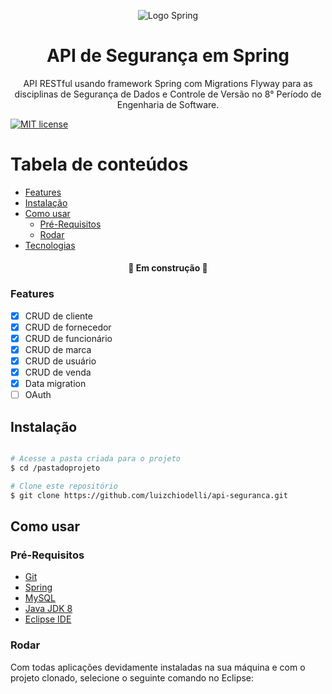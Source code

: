 <p align="center">
  <img src="https://bgasparotto.com/wp-content/uploads/2017/12/spring-logo.png" alt="Logo Spring"/> 
</p>

<h1 align="center"> API de Segurança em Spring</h1>
<p align="center">
  API RESTful usando framework Spring com Migrations Flyway para as disciplinas de Segurança de Dados e Controle de Versão no 8° Período de Engenharia de Software.
</p>

[![MIT license](https://img.shields.io/badge/License-MIT-blue.svg)](https://lbesson.mit-license.org/)

Tabela de conteúdos
=================
<!--ts-->
   * [Features](#features)
   * [Instalação](#instalação)
   * [Como usar](#como-usar)
      * [Pré-Requisitos](#pré-requisitos)
      * [Rodar](#rodar)
   * [Tecnologias](#tecnologias)
<!--te-->

<h4 align="center"> 
	🚧 Em construção 🚧
</h4>

### Features

- [x] CRUD de cliente
- [x] CRUD de fornecedor
- [X] CRUD de funcionário
- [x] CRUD de marca
- [x] CRUD de usuário
- [X] CRUD de venda
- [X] Data migration
- [ ] OAuth

## Instalação

```bash

# Acesse a pasta criada para o projeto 
$ cd /pastadoprojeto

# Clone este repositório
$ git clone https://github.com/luizchiodelli/api-seguranca.git

```

## Como usar
### Pré-Requisitos

- [Git](https://git-scm.com)
- [Spring](https://spring.io)
- [MySQL](https://www.mysql.com)
- [Java JDK 8](https://www.oracle.com/br/java/technologies/javase/javase-jdk8-downloads.html)
- [Eclipse IDE](https://www.eclipse.org/downloads/)

### Rodar

Com todas aplicações devidamente instaladas na sua máquina e com o projeto clonado, selecione o seguinte comando no Eclipse:
